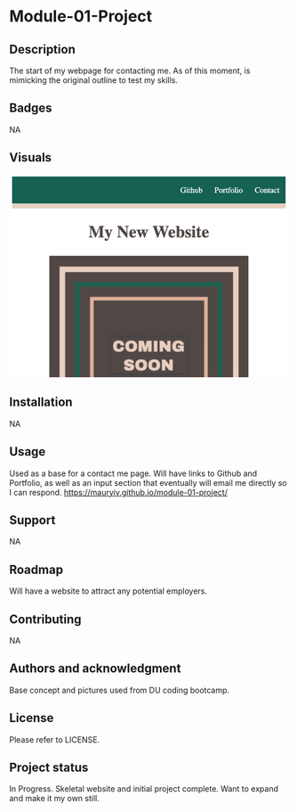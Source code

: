 # Module-01-Project

## Description
The start of my webpage for contacting me. As of this moment, is mimicking the original outline to test my skills.

## Badges
NA

## Visuals
![Alt text](./assets/images/F42EE86B-D1AD-4F34-87E9-4BB3C02DE6AD.jpeg)

##  Installation
NA

## Usage
Used as a base for a contact me page. Will have links to Github and Portfolio, as well as an input section that eventually will email me directly so I can respond. https://mauryiv.github.io/module-01-project/

## Support
NA

## Roadmap
Will have a website to attract any potential employers.

## Contributing
NA

## Authors and acknowledgment
Base concept and pictures used from DU coding bootcamp.

## License
Please refer to LICENSE.

## Project status
In Progress.
Skeletal website and initial project complete. Want to expand and make it my own still.
